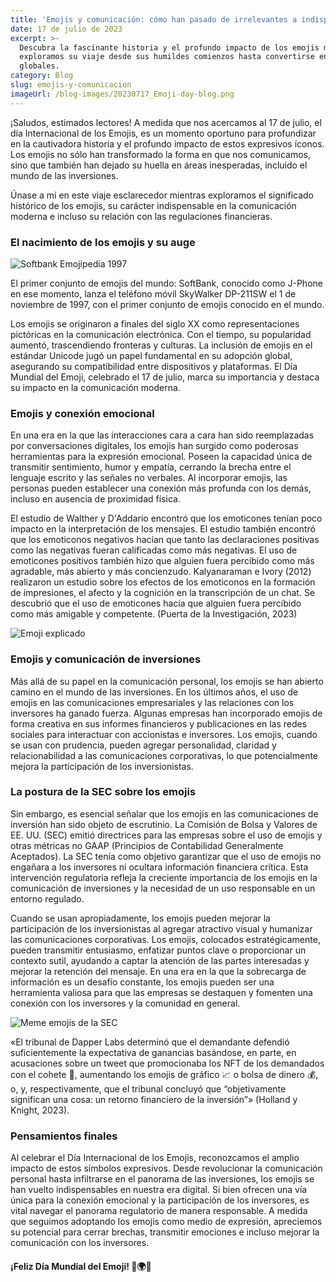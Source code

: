 ```yaml
---
title: 'Emojis y comunicación: cómo han pasado de irrelevantes a indispensables'
date: 17 de julio de 2023
excerpt: >-
  Descubra la fascinante historia y el profundo impacto de los emojis mientras
  exploramos su viaje desde sus humildes comienzos hasta convertirse en íconos
  globales.
category: Blog
slug: emojis-y-comunicacion
imageUrl: /blog-images/20230717_Emoji-day-blog.png
---
```

¡Saludos, estimados lectores! A medida que nos acercamos al 17 de julio, el día Internacional de los Emojis, es un momento oportuno para profundizar en la cautivadora historia y el profundo impacto de estos expresivos íconos. Los emojis no sólo han transformado la forma en que nos comunicamos, sino que también han dejado su huella en áreas inesperadas, incluido el mundo de las inversiones.

Únase a mí en este viaje esclarecedor mientras exploramos el significado histórico de los emojis, su carácter indispensable en la comunicación moderna e incluso su relación con las regulaciones financieras.

### El nacimiento de los emojis y su auge

![Softbank Emojipedia 1997](/blog-images/softbank-emoji-1997-emojipedia-768x768-1.jpg)

El primer conjunto de emojis del mundo: SoftBank, conocido como J-Phone en ese momento, lanza el teléfono móvil SkyWalker DP-211SW el 1 de noviembre de 1997, con el primer conjunto de emojis conocido en el mundo.

Los emojis se originaron a finales del siglo XX como representaciones pictóricas en la comunicación electrónica. Con el tiempo, su popularidad aumentó, trascendiendo fronteras y culturas. La inclusión de emojis en el estándar Unicode jugó un papel fundamental en su adopción global, asegurando su compatibilidad entre dispositivos y plataformas. El Día Mundial del Emoji, celebrado el 17 de julio, marca su importancia y destaca su impacto en la comunicación moderna.

### Emojis y conexión emocional

En una era en la que las interacciones cara a cara han sido reemplazadas por conversaciones digitales, los emojis han surgido como poderosas herramientas para la expresión emocional. Poseen la capacidad única de transmitir sentimiento, humor y empatía, cerrando la brecha entre el lenguaje escrito y las señales no verbales. Al incorporar emojis, las personas pueden establecer una conexión más profunda con los demás, incluso en ausencia de proximidad física.

El estudio de Walther y D'Addario encontró que los emoticones tenían poco impacto en la interpretación de los mensajes. El estudio también encontró que los emoticonos negativos hacían que tanto las declaraciones positivas como las negativas fueran calificadas como más negativas. El uso de emoticones positivos también hizo que alguien fuera percibido como más agradable, más abierto y más concienzudo. Kalyanaraman e Ivory (2012) realizaron un estudio sobre los efectos de los emoticonos en la formación de impresiones, el afecto y la cognición en la transcripción de un chat. Se descubrió que el uso de emoticones hacía que alguien fuera percibido como más amigable y competente. (Puerta de la Investigación, 2023)

![Emoji explicado](/blog-images/emojisexplained.png)

### Emojis y comunicación de inversiones

Más allá de su papel en la comunicación personal, los emojis se han abierto camino en el mundo de las inversiones. En los últimos años, el uso de emojis en las comunicaciones empresariales y las relaciones con los inversores ha ganado fuerza. Algunas empresas han incorporado emojis de forma creativa en sus informes financieros y publicaciones en las redes sociales para interactuar con accionistas e inversores. Los emojis, cuando se usan con prudencia, pueden agregar personalidad, claridad y relacionabilidad a las comunicaciones corporativas, lo que potencialmente mejora la participación de los inversionistas.

### La postura de la SEC sobre los emojis

Sin embargo, es esencial señalar que los emojis en las comunicaciones de inversión han sido objeto de escrutinio. La Comisión de Bolsa y Valores de EE. UU. (SEC) emitió directrices para las empresas sobre el uso de emojis y otras métricas no GAAP (Principios de Contabilidad Generalmente Aceptados). La SEC tenía como objetivo garantizar que el uso de emojis no engañara a los inversores ni ocultara información financiera crítica. Esta intervención regulatoria refleja la creciente importancia de los emojis en la comunicación de inversiones y la necesidad de un uso responsable en un entorno regulado.

Cuando se usan apropiadamente, los emojis pueden mejorar la participación de los inversionistas al agregar atractivo visual y humanizar las comunicaciones corporativas. Los emojis, colocados estratégicamente, pueden transmitir entusiasmo, enfatizar puntos clave o proporcionar un contexto sutil, ayudando a captar la atención de las partes interesadas y mejorar la retención del mensaje. En una era en la que la sobrecarga de información es un desafío constante, los emojis pueden ser una herramienta valiosa para que las empresas se destaquen y fomenten una conexión con los inversores y la comunidad en general.

![Meme emojis de la SEC](/blog-images/rocket-emoji-300x300-1.png)

«El tribunal de Dapper Labs determinó que el demandante defendió suficientemente la expectativa de ganancias basándose, en parte, en acusaciones sobre un tweet que promocionaba los NFT de los demandados con el cohete 🚀, aumentando los emojis de gráfico 📈 o bolsa de dinero 💰, o, y, respectivamente, que el tribunal concluyó que “objetivamente significan una cosa: un retorno financiero de la inversión”» (Holland y Knight, 2023).

### Pensamientos finales

Al celebrar el Día Internacional de los Emojis, reconozcamos el amplio impacto de estos símbolos expresivos. Desde revolucionar la comunicación personal hasta infiltrarse en el panorama de las inversiones, los emojis se han vuelto indispensables en nuestra era digital. Si bien ofrecen una vía única para la conexión emocional y la participación de los inversores, es vital navegar el panorama regulatorio de manera responsable. A medida que seguimos adoptando los emojis como medio de expresión, apreciemos su potencial para cerrar brechas, transmitir emociones e incluso mejorar la comunicación con los inversores.

#### **¡Feliz Día Mundial del Emoji! 🎉🌍💬**
